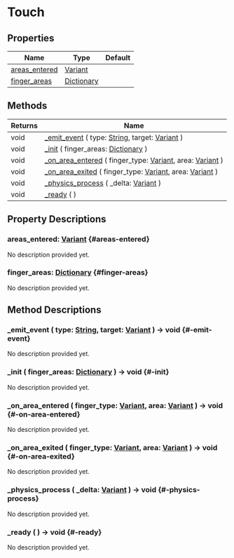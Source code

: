 # Touch
    


## Properties

| Name                            | Type                                                                            | Default |
| ------------------------------- | ------------------------------------------------------------------------------- | ------- |
| [areas_entered](#areas-entered) | [Variant](https://docs.godotengine.org/de/4.x/classes/class_variant.html)       |         |
| [finger_areas](#finger-areas)   | [Dictionary](https://docs.godotengine.org/de/4.x/classes/class_dictionary.html) |         |

## Methods

| Returns | Name                                                                                                                                                                                                              |
| ------- | ----------------------------------------------------------------------------------------------------------------------------------------------------------------------------------------------------------------- |
| void    | [_emit_event](#-emit-event) ( type: [String](https://docs.godotengine.org/de/4.x/classes/class_string.html), target: [Variant](https://docs.godotengine.org/de/4.x/classes/class_variant.html) )                  |
| void    | [_init](#-init) ( finger_areas: [Dictionary](https://docs.godotengine.org/de/4.x/classes/class_dictionary.html) )                                                                                                 |
| void    | [_on_area_entered](#-on-area-entered) ( finger_type: [Variant](https://docs.godotengine.org/de/4.x/classes/class_variant.html), area: [Variant](https://docs.godotengine.org/de/4.x/classes/class_variant.html) ) |
| void    | [_on_area_exited](#-on-area-exited) ( finger_type: [Variant](https://docs.godotengine.org/de/4.x/classes/class_variant.html), area: [Variant](https://docs.godotengine.org/de/4.x/classes/class_variant.html) )   |
| void    | [_physics_process](#-physics-process) ( _delta: [Variant](https://docs.godotengine.org/de/4.x/classes/class_variant.html) )                                                                                       |
| void    | [_ready](#-ready) (  )                                                                                                                                                                                            |

## Property Descriptions

### areas_entered: [Variant](https://docs.godotengine.org/de/4.x/classes/class_variant.html) {#areas-entered}

No description provided yet.

### finger_areas: [Dictionary](https://docs.godotengine.org/de/4.x/classes/class_dictionary.html) {#finger-areas}

No description provided yet.

## Method Descriptions

### _emit_event ( type: [String](https://docs.godotengine.org/de/4.x/classes/class_string.html), target: [Variant](https://docs.godotengine.org/de/4.x/classes/class_variant.html) ) -> void {#-emit-event}

No description provided yet.

### _init ( finger_areas: [Dictionary](https://docs.godotengine.org/de/4.x/classes/class_dictionary.html) ) -> void {#-init}

No description provided yet.

### _on_area_entered ( finger_type: [Variant](https://docs.godotengine.org/de/4.x/classes/class_variant.html), area: [Variant](https://docs.godotengine.org/de/4.x/classes/class_variant.html) ) -> void {#-on-area-entered}

No description provided yet.

### _on_area_exited ( finger_type: [Variant](https://docs.godotengine.org/de/4.x/classes/class_variant.html), area: [Variant](https://docs.godotengine.org/de/4.x/classes/class_variant.html) ) -> void {#-on-area-exited}

No description provided yet.

### _physics_process ( _delta: [Variant](https://docs.godotengine.org/de/4.x/classes/class_variant.html) ) -> void {#-physics-process}

No description provided yet.

### _ready (  ) -> void {#-ready}

No description provided yet.
